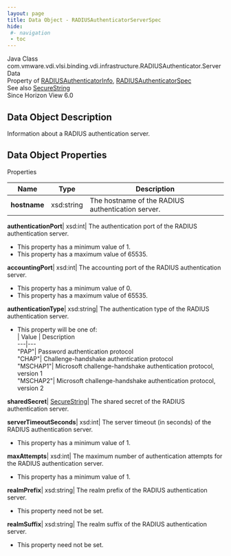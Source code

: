 ```yaml
---
layout: page
title: Data Object - RADIUSAuthenticatorServerSpec
hide:
 #- navigation
 - toc
---
```






Java Class
    com.vmware.vdi.vlsi.binding.vdi.infrastructure.RADIUSAuthenticator.ServerData  
Property of
     [RADIUSAuthenticatorInfo](vdi.infrastructure.RADIUSAuthenticator.RADIUSAuthenticatorInfo.md#field_detail), [RADIUSAuthenticatorSpec](vdi.infrastructure.RADIUSAuthenticator.RADIUSAuthenticatorSpec.md#field_detail)  
See also
     [SecureString](vdi.util.SecureString.md)  
Since 
    Horizon View 6.0

## Data Object Description 

Information about a RADIUS authentication server. 

## Data Object Properties

Properties

Name |  Type |  Description   
---|---|---  
**hostname**|  xsd:string|  The hostname of the RADIUS authentication server.   
  
**authenticationPort**|  xsd:int|  The authentication port of the RADIUS authentication server.   


  * This property has a minimum value of 1. 
  * This property has a maximum value of 65535. 

  
**accountingPort**|  xsd:int|  The accounting port of the RADIUS authentication server.   


  * This property has a minimum value of 0. 
  * This property has a maximum value of 65535. 

  
**authenticationType**|  xsd:string|  The authentication type of the RADIUS authentication server.   


  * This property will be one of:  
|  Value |  Description   
---|---  
"PAP"| Password authentication protocol  
"CHAP"| Challenge-handshake authentication protocol  
"MSCHAP1"| Microsoft challenge-handshake authentication protocol, version 1  
"MSCHAP2"| Microsoft challenge-handshake authentication protocol, version 2  

  
**sharedSecret**| [SecureString](vdi.util.SecureString.md)|  The shared secret of the RADIUS authentication server.   
  
**serverTimeoutSeconds**|  xsd:int|  The server timeout (in seconds) of the RADIUS authentication server.   


  * This property has a minimum value of 1. 

  
**maxAttempts**|  xsd:int|  The maximum number of authentication attempts for the RADIUS authentication server.   


  * This property has a minimum value of 1. 

  
**realmPrefix**|  xsd:string|  The realm prefix of the RADIUS authentication server.   


* This property need not be set.

  
**realmSuffix**|  xsd:string|  The realm suffix of the RADIUS authentication server.   


* This property need not be set.

  
  
  
 
  
  

